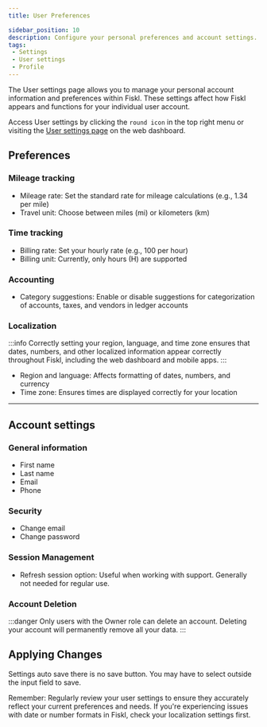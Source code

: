```yaml
---
title: User Preferences

sidebar_position: 10
description: Configure your personal preferences and account settings.
tags:
 - Settings
 - User settings
 - Profile
---
```


The User settings page allows you to manage your personal account information and preferences within Fiskl. These settings affect how Fiskl appears and functions for your individual user account.

Access User settings by clicking the `round icon` in the top right menu or visiting the [User settings page](https://my.fiskl.com/user-settings/account-settings) on the web dashboard.

## Preferences

### Mileage tracking

- Mileage rate: Set the standard rate for mileage calculations (e.g., 1.34 per mile)
- Travel unit: Choose between miles (mi) or kilometers (km)

### Time tracking

- Billing rate: Set your hourly rate (e.g., 100 per hour)
- Billing unit: Currently, only hours (H) are supported

### Accounting

- Category suggestions: Enable or disable suggestions for categorization of accounts, taxes, and vendors in ledger accounts

### Localization

:::info
Correctly setting your region, language, and time zone ensures that dates, numbers, and other localized information appear correctly throughout Fiskl, including the web dashboard and mobile apps.
:::

- Region and language: Affects formatting of dates, numbers, and currency
- Time zone: Ensures times are displayed correctly for your location

---

## Account settings

### General information

- First name
- Last name
- Email
- Phone

### Security

- Change email
- Change password

### Session Management

- Refresh session option: Useful when working with support. Generally not needed for regular use.

### Account Deletion

:::danger
Only users with the Owner role can delete an account. Deleting your account will permanently remove all your data.
:::

## Applying Changes

Settings auto save there is no save button. You may have to select outside the input field to save.

Remember: Regularly review your user settings to ensure they accurately reflect your current preferences and needs. If you're experiencing issues with date or number formats in Fiskl, check your localization settings first.
